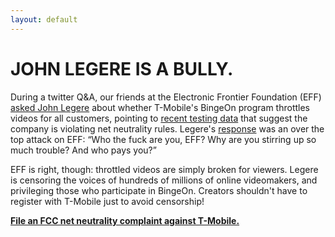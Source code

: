 ```yaml
---
layout: default
---
```


# JOHN LEGERE IS A BULLY.

During a twitter Q&A, our friends at the Electronic Frontier Foundation (EFF) [asked John Legere](https://twitter.com/EFF/status/685199019161726976) about whether T-Mobile's BingeOn program throttles videos for all customers, pointing to [recent testing data](https://www.eff.org/deeplinks/2016/01/eff-confirms-t-mobiles-bingeon-optimization-just-throttling-applies) that suggest the company is violating net neutrality rules. Legere's [response](https://twitter.com/JohnLegere/status/685201130427531264) was an over the top attack on EFF: “Who the fuck are you, EFF? Why are you stirring up so much trouble? And who pays you?”

EFF is right, though: throttled videos are simply broken for viewers. Legere is censoring the voices of hundreds of millions of online videomakers, and privileging those who participate in BingeOn. Creators shouldn't have to register with T-Mobile just to avoid censorship!

**[File an FCC net neutrality complaint against T-Mobile.](https://consumercomplaints.fcc.gov/hc/en-us/requests/new?ticket_form_id=38824)**
